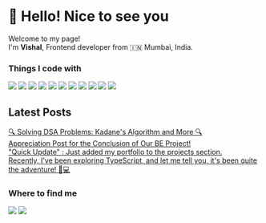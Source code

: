 <h1>👋 Hello! Nice to see you</h1>
<p>Welcome to my page!<br>
I'm <b>Vishal</b>, Frontend developer from 🇮🇳 Mumbai, India.</p>
<h3>Things I code with</h3>
<span>
<img src='https://img.shields.io/badge/React-20232A?style=for-the-badge&logo=react&logoColor=61DAFB'/>
<img src='https://img.shields.io/badge/Express%20js-000000?style=for-the-badge&logo=express&logoColor=white' />
<img src='https://img.shields.io/badge/Node%20js-339933?style=for-the-badge&logo=nodedotjs&logoColor=white' />
<img src='https://img.shields.io/badge/Redux-593D88?style=for-the-badge&logo=redux&logoColor=white' />
<img src='https://img.shields.io/badge/Vite-B73BFE?style=for-the-badge&logo=vite&logoColor=FFD62E' />
<img src='https://img.shields.io/badge/JavaScript-323330?style=for-the-badge&logo=javascript&logoColor=F7DF1E' />
<img src='https://img.shields.io/badge/HTML5-E34F26?style=for-the-badge&logo=html5&logoColor=white' />
<img src='https://img.shields.io/badge/CSS3-1572B6?style=for-the-badge&logo=css3&logoColor=white' />
<img src='https://img.shields.io/badge/Python-FFD43B?style=for-the-badge&logo=python&logoColor=blue' />
<img src='https://img.shields.io/badge/TypeScript-007ACC?style=for-the-badge&logo=typescript&logoColor=white' />
<img src='https://img.shields.io/badge/MongoDB-4EA94B?style=for-the-badge&logo=mongodb&logoColor=white' />
</span>
<h2>Latest Posts</h2>
<a href='https://www.linkedin.com/posts/vishal-sanap-83537119b_coding-javascript-dsa-activity-7209817583267549185-okWh?utm_source=share&utm_medium=member_desktop'>🔍 Solving DSA Problems: Kadane's Algorithm and More 🔍</a><br>
<a href='https://www.linkedin.com/posts/vishal-sanap-83537119b_appreciation-post-for-the-conclusion-activity-7195316189001068544-7tw3?utm_source=share&utm_medium=member_desktop'>Appreciation Post for the Conclusion of Our BE Project!</a><br>
<a href='https://www.linkedin.com/posts/vishal-sanap-83537119b_vishals-portfolio-activity-7194750699971239936-mORN?utm_source=share&utm_medium=member_desktop'>"Quick Update" : Just added my portfolio to the projects section.</a><br>
<a href='https://www.linkedin.com/posts/vishal-sanap-83537119b_typescript-programming-techjourney-activity-7193927783599771649-sUnR?utm_source=share&utm_medium=member_desktop'>Recently, I've been exploring TypeScript, and let me tell you, it's been quite the adventure! 🚀💻</a>
<h3>Where to find me</h3>
<span>
<a href='https://github.com/Vishu663'><img src='https://img.shields.io/badge/GitHub-100000?style=for-the-badge&logo=github&logoColor=white' /></a>
<a href='https://www.linkedin.com/in/vishal-sanap-83537119b/' ><img src='https://img.shields.io/badge/LinkedIn-0077B5?style=for-the-badge&logo=linkedin&logoColor=white' /></a>
</span>

<!---
Vishu663/Vishu663 is a ✨ special ✨ repository because its `README.md` (this file) appears on your GitHub profile.
You can click the Preview link to take a look at your changes.
--->

